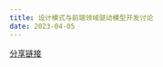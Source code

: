 ```yaml
---
title: 设计模式与前端领域驱动模型开发讨论
date: 2023-04-05 
---
```


<div>
    <a href="https://www.mubu.com/doc/2mUOZ4M0D7Q" target="_blank">分享链接</a>
</div>
